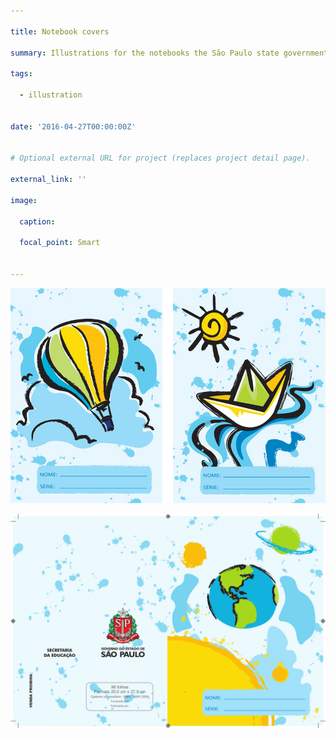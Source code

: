 ```yaml
---

title: Notebook covers

summary: Illustrations for the notebooks the São Paulo state government ditributes to all kids in the public school system.

tags:

  - illustration


date: '2016-04-27T00:00:00Z'


# Optional external URL for project (replaces project detail page).

external_link: ''

image:

  caption:

  focal_point: Smart


---
```





![](1-4.jpg "1st to 4th grade")

![](1-4sistema.png "1st to 4th grade")











